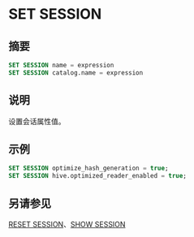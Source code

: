 
# SET SESSION

## 摘要

``` sql
SET SESSION name = expression
SET SESSION catalog.name = expression
```

## 说明

设置会话属性值。

## 示例

``` sql
SET SESSION optimize_hash_generation = true;
SET SESSION hive.optimized_reader_enabled = true;
```

## 另请参见

[RESET SESSION](./reset-session.md)、[SHOW SESSION](./show-session.md)
